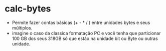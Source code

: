 # calc-bytes
- Permite fazer contas básicas (+ - * / ) entre unidades bytes e seus múltiplos.
- imagine o caso da classica formatação PC e você tenha que particionar 100 GB dos seus 318GB só que estão na unidade bit ou Byte ou outras unidade.
